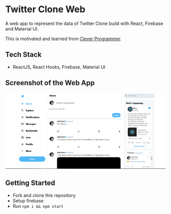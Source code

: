 # Twitter Clone Web

A web app to represent the data of Twitter Clone build with React, Firebase and Material UI.

This is motivated and learned from [Clever Programmer](https://www.youtube.com/channel/UCqrILQNl5Ed9Dz6CGMyvMTQ).

## Tech Stack

- ReactJS, React Hooks, Firebase, Material UI

## Screenshot of the Web App

![](screenshot/image.PNG)

## Getting Started

- Fork and clone this repository
- Setup firebase
- Run `npm i && npm start`
